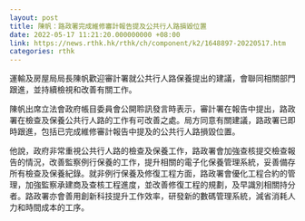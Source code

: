 ```yaml
---
layout: post
title: 陳帆：路政署完成維修審計報告提及公共行人路損毀位置
date: 2022-05-17 11:21:20.000000000 +08:00
link: https://news.rthk.hk/rthk/ch/component/k2/1648897-20220517.htm
categories: rthk
---
```


運輸及房屋局局長陳帆歡迎審計署就公共行人路保養提出的建議，會聯同相關部門跟進，並持續檢視和改善有關工作。

陳帆出席立法會政府帳目委員會公開聆訊發言時表示，審計署在報告中提出，路政署在檢查及保養公共行人路的工作有可改善之處。局方同意有關建議，路政署已即時跟進，包括已完成維修審計報告中提及的公共行人路損毀位置。

他說，政府非常重視公共行人路的檢查及保養工作，路政署會加強查核提交檢查報告的情況，改善監察例行保養的工作，提升相關的電子化保養管理系統，妥善備存所有檢查及保養紀錄。就非例行保養及修復工程方面，路政署會優化工程合約的管理，加強監察承建商及查核工程進度，並改善修復工程的規劃，及早識別相關持分者。路政署亦會善用創新科技提升工作效率，研發新的數碼管理系統，減省消耗人力和時間成本的工序。
